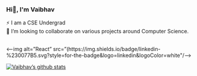 ### Hi👋, I'm Vaibhav
 ⚡ I am a CSE Undergrad
 <br>
 🔭 I’m looking to collaborate on various projects around Computer Science.

<br>
<--img alt=”React” src=”(https://img.shields.io/badge/linkedin-%230077B5.svg?style=for-the-badge&logo=linkedin&logoColor=white"/-->
                                                                                                                             
[![Vaibhav’s github stats](https://github-readme-stats.vercel.app/api?username=yushi1007)](https://github.com/Vaibhavwani11)
<!--START_SECTION:activity-->

<!--
**Vaibhavwani11/Vaibhavwani11** is a ✨ _special_ ✨ repository because its `README.md` (this file) appears on your GitHub profile.

Here are some ideas to get you started:

- 🔭 I’m currently working on ...
- 🌱 I’m currently learning ...
- 👯 I’m looking to collaborate on ...
- 🤔 I’m looking for help with ...
- 💬 Ask me about ...
- 📫 How to reach me: ...
- 😄 Pronouns: ...
- ⚡ Fun fact: ...
-->
